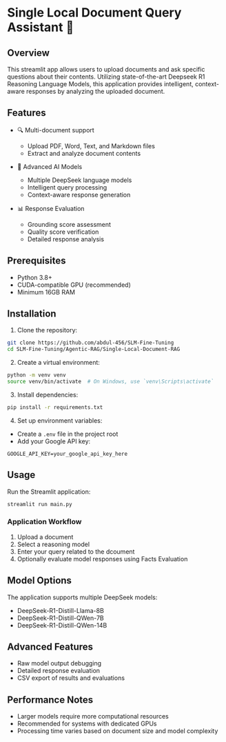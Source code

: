 # Single Local Document Query Assistant 📄

## Overview

This streamlit app allows users to upload documents and ask specific questions about their contents. Utilizing state-of-the-art Deepseek R1 Reasoning Language Models, this application provides intelligent, context-aware responses by analyzing the uploaded document.

## Features

- 🔍 Multi-document support
  - Upload PDF, Word, Text, and Markdown files
  - Extract and analyze document contents

- 🤖 Advanced AI Models
  - Multiple DeepSeek language models
  - Intelligent query processing
  - Context-aware response generation

- 📊 Response Evaluation
  - Grounding score assessment
  - Quality score verification
  - Detailed response analysis

## Prerequisites

- Python 3.8+
- CUDA-compatible GPU (recommended)
- Minimum 16GB RAM

## Installation

1. Clone the repository:
```bash
git clone https://github.com/abdul-456/SLM-Fine-Tuning
cd SLM-Fine-Tuning/Agentic-RAG/Single-Local-Document-RAG
```

2. Create a virtual environment:
```bash
python -m venv venv
source venv/bin/activate  # On Windows, use `venv\Scripts\activate`
```

3. Install dependencies:
```bash
pip install -r requirements.txt
```

4. Set up environment variables:
- Create a `.env` file in the project root
- Add your Google API key:
```
GOOGLE_API_KEY=your_google_api_key_here
```

## Usage

Run the Streamlit application:
```bash
streamlit run main.py
```

### Application Workflow
1. Upload a document
2. Select a reasoning model
3. Enter your query related to the dcoument
5. Optionally evaluate model responses using Facts Evaluation

## Model Options

The application supports multiple DeepSeek models:
- DeepSeek-R1-Distill-Llama-8B
- DeepSeek-R1-Distill-QWen-7B
- DeepSeek-R1-Distill-QWen-14B

## Advanced Features

- Raw model output debugging
- Detailed response evaluation
- CSV export of results and evaluations

## Performance Notes

- Larger models require more computational resources
- Recommended for systems with dedicated GPUs
- Processing time varies based on document size and model complexity

